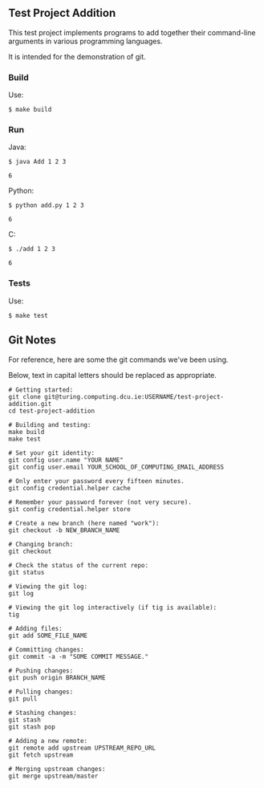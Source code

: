 ## Test Project Addition

This test project implements programs to add together their command-line
arguments in various programming languages.

It is intended for the demonstration of git.

### Build

Use:
```shell
$ make build
```

### Run

Java:
```shell
$ java Add 1 2 3
```
```
6
```

Python:
```shell
$ python add.py 1 2 3
```
```
6
```

C:
```shell
$ ./add 1 2 3
```
```
6
```

### Tests

Use:
```shell
$ make test
```

## Git Notes

For reference, here are some the git commands we've been using.

Below, text in capital letters should be replaced as appropriate.

```shell
# Getting started:
git clone git@turing.computing.dcu.ie:USERNAME/test-project-addition.git
cd test-project-addition

# Building and testing:
make build
make test

# Set your git identity:
git config user.name "YOUR NAME"
git config user.email YOUR_SCHOOL_OF_COMPUTING_EMAIL_ADDRESS

# Only enter your password every fifteen minutes.
git config credential.helper cache

# Remember your password forever (not very secure).
git config credential.helper store

# Create a new branch (here named "work"):
git checkout -b NEW_BRANCH_NAME

# Changing branch:
git checkout

# Check the status of the current repo:
git status

# Viewing the git log:
git log

# Viewing the git log interactively (if tig is available):
tig

# Adding files:
git add SOME_FILE_NAME

# Committing changes:
git commit -a -m "SOME COMMIT MESSAGE."

# Pushing changes:
git push origin BRANCH_NAME

# Pulling changes:
git pull

# Stashing changes:
git stash
git stash pop

# Adding a new remote:
git remote add upstream UPSTREAM_REPO_URL
git fetch upstream

# Merging upstream changes:
git merge upstream/master
```

